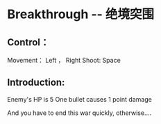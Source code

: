 # Breakthrough -- 绝境突围

## Control：
Movement： Left ， Right
Shoot:     Space

## Introduction:
Enemy's HP is 5
One bullet causes 1 point damage


And you have to end this war quickly, otherwise....

